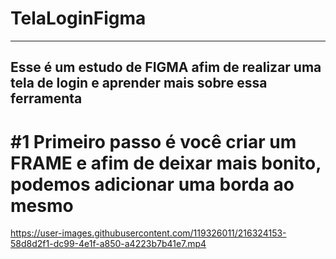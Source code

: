 # TelaLoginFigma
---

Esse é um estudo de FIGMA afim de realizar uma tela de login e aprender mais sobre essa ferramenta
---


# #1 Primeiro passo é você criar um FRAME e afim de deixar mais bonito, podemos adicionar uma borda ao mesmo

https://user-images.githubusercontent.com/119326011/216324153-58d8d2f1-dc99-4e1f-a850-a4223b7b41e7.mp4

